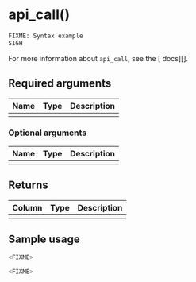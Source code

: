 # api_call() <Tag type="FIXME" content="FIXME" />
<!--Single sentence description of the API call-->
```sql
FIXME: Syntax example
SIGH
```

<!--Any special notes about the API call-->

<!---
<Highlight type="note"
Use a highlight for any important information. Choose `note`, `important`, or `warning`.
</Highlight>
-->

For more information about `api_call`, see the [ docs][].

## Required arguments

|Name|Type|Description|
|-|-|-|
|<FIXME>|<FIXME>|<FIXME>|

<!---Any special notes about the required arguments-->

### Optional arguments

|Name|Type|Description|
|-|-|-|
|<FIXME>|<FIXME>|<FIXME>|

<!---Any special notes about the optional arguments-->

## Returns

|Column|Type|Description|
|-|-|-|
|<FIXME>|<FIXME>|<FIXME>|

<!---Any special notes about the returns-->

## Sample usage
<!---Single sentence description of what this example does-->

``` sql
<FIXME>
```

<!---Single sentence description of what this example does-->

``` sql
<FIXME>
```

[link_ref]: timescaledb/:currentVersion:/how-to-guides/<FIXME>/
